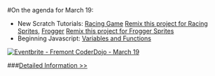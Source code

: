 #On the agenda for March 19:
- New Scratch Tutorials: [Racing Game](/img/racing.pdf) [Remix this project for Racing Sprites](http://scratch.mit.edu/projects/53409404/#editor), [Frogger](/img/frogger.pdf) [Remix this project for Frogger Sprites](http://scratch.mit.edu/projects/53408648/#editor)
- Beginning Javascript: [Variables and Functions](http://codepen.io/fremontCoderDojo/pen/MYzvEz/left?editors=001)

<a href="http://www.eventbrite.com/e/fremont-coderdojo-march-19-tickets-16179350874?ref=ebtn" target="_blank"><img src="https://www.eventbrite.com/custombutton?eid=16179350874" alt="Eventbrite - Fremont CoderDojo - March 19" /></a>

###[Detailed Information >>](/about)

